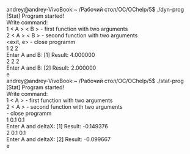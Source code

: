 andrey@andrey-VivoBook:~ /Рабочий стол/OC/OChelp/5$ ./dyn-prog    
[Stat] Program started!   
Write command:    
        1 < A > < B > - first function with two arguments   
        2 < A > < B > - second function with two arguments   
        <exit, e> - close programm   
1 2 2   
Enter A and B: [1] Result: 4.000000   
2 2 2   
Enter A and B: [2] Result: 2.000000   
e   
andrey@andrey-VivoBook:~ /Рабочий стол/OC/OChelp/5$ ./stat-prog    
[Stat] Program started!   
Write command:    
        1 < A > <deltaX> - first function with two arguments   
        2 < A > <deltaX> - second function with two arguments   
        <e> - close programm   
1 0.1 0.1   
Enter A and deltaX: [1] Result: -0.149376   
2 0.1 0.1   
Enter A and deltaX: [2] Result: -0.099667   
e   
